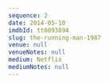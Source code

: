 ```yaml
---
sequence: 2
date: 2014-05-10
imdbId: tt0093894
slug: the-running-man-1987
venue: null
venueNotes: null
medium: Netflix
mediumNotes: null
---
```


